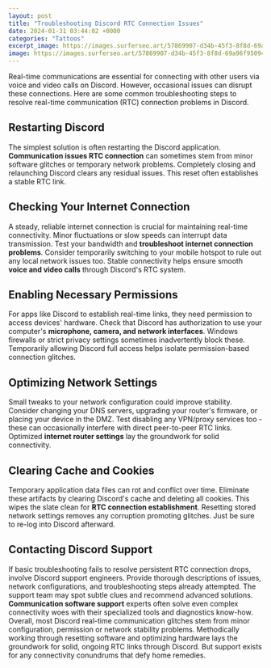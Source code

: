 ```yaml
---
layout: post
title: "Troubleshooting Discord RTC Connection Issues"
date: 2024-01-31 03:44:02 +0000
categories: "Tattoos"
excerpt_image: https://images.surferseo.art/57869907-d34b-45f3-8f8d-69a96f950942.png
image: https://images.surferseo.art/57869907-d34b-45f3-8f8d-69a96f950942.png
---
```


Real-time communications are essential for connecting with other users via voice and video calls on Discord. However, occasional issues can disrupt these connections. Here are some common troubleshooting steps to resolve real-time communication (RTC) connection problems in Discord.
## Restarting Discord 
The simplest solution is often restarting the Discord application. **Communication issues RTC connection** can sometimes stem from minor software glitches or temporary network problems. Completely closing and relaunching Discord clears any residual issues. This reset often establishes a stable RTC link.
## Checking Your Internet Connection
A steady, reliable internet connection is crucial for maintaining real-time connectivity. Minor fluctuations or slow speeds can interrupt data transmission. Test your bandwidth and **troubleshoot internet connection problems**. Consider temporarily switching to your mobile hotspot to rule out any local network issues too. Stable connectivity helps ensure smooth **voice and video calls** through Discord's RTC system.
## Enabling Necessary Permissions
For apps like Discord to establish real-time links, they need permission to access devices' hardware. Check that Discord has authorization to use your computer's **microphone, camera, and network interfaces**. Windows firewalls or strict privacy settings sometimes inadvertently block these. Temporarily allowing Discord full access helps isolate permission-based connection glitches.
## Optimizing Network Settings 
Small tweaks to your network configuration could improve stability. Consider changing your DNS servers, upgrading your router's firmware, or placing your device in the DMZ. Test disabling any VPN/proxy services too - these can occasionally interfere with direct peer-to-peer RTC links. Optimized **internet router settings** lay the groundwork for solid connectivity.
## Clearing Cache and Cookies
Temporary application data files can rot and conflict over time. Eliminate these artifacts by clearing Discord's cache and deleting all cookies. This wipes the slate clean for **RTC connection establishment**. Resetting stored network settings removes any corruption promoting glitches. Just be sure to re-log into Discord afterward.
## Contacting Discord Support
If basic troubleshooting fails to resolve persistent RTC connection drops, involve Discord support engineers. Provide thorough descriptions of issues, network configurations, and troubleshooting steps already attempted. The support team may spot subtle clues and recommend advanced solutions. **Communication software support** experts often solve even complex connectivity woes with their specialized tools and diagnostics know-how.
Overall, most Discord real-time communication glitches stem from minor configuration, permission or network stability problems. Methodically working through resetting software and optimizing hardware lays the groundwork for solid, ongoing RTC links through Discord. But support exists for any connectivity conundrums that defy home remedies.